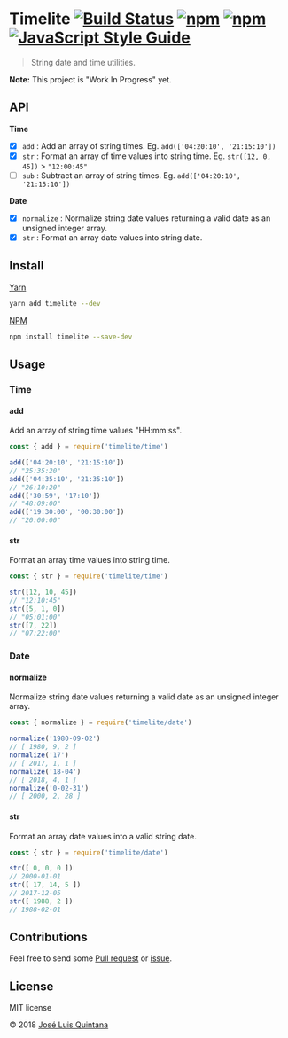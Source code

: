 # Timelite [![Build Status](https://travis-ci.org/joseluisq/timelite.svg?branch=master)](https://travis-ci.org/joseluisq/timelite) [![npm](https://img.shields.io/npm/v/timelite.svg)](https://www.npmjs.com/package/timelite) [![npm](https://img.shields.io/npm/dt/timelite.svg)](https://www.npmjs.com/package/timelite) [![JavaScript Style Guide](https://img.shields.io/badge/code_style-standard-brightgreen.svg)](https://standardjs.com)

> String date and time utilities.

__Note:__ This project is "Work In Progress" yet.

## API

__Time__

- [x] `add` : Add an array of string times. Eg. `add(['04:20:10', '21:15:10'])`
- [x] `str` : Format an array of time values into string time. Eg. `str([12, 0, 45])` > `"12:00:45"`
- [ ] `sub` : Subtract an array of string times. Eg. `add(['04:20:10', '21:15:10'])`

__Date__

- [x] `normalize` : Normalize string date values returning a valid date as an unsigned integer array.
- [x] `str` : Format an array date values into string date.

## Install

[Yarn](https://github.com/yarnpkg/)

```sh
yarn add timelite --dev
```

[NPM](https://www.npmjs.com/)

```sh
npm install timelite --save-dev
```

## Usage

### Time

#### add

Add an array of string time values "HH:mm:ss".

```js
const { add } = require('timelite/time')

add(['04:20:10', '21:15:10'])
// "25:35:20"
add(['04:35:10', '21:35:10'])
// "26:10:20"
add(['30:59', '17:10'])
// "48:09:00"
add(['19:30:00', '00:30:00'])
// "20:00:00"
```

#### str

Format an array time values into string time.

```js
const { str } = require('timelite/time')

str([12, 10, 45])
// "12:10:45"
str([5, 1, 0])
// "05:01:00"
str([7, 22])
// "07:22:00"
```

### Date

#### normalize

Normalize string date values returning a valid date as an unsigned integer array.

```js
const { normalize } = require('timelite/date')

normalize('1980-09-02')
// [ 1980, 9, 2 ]
normalize('17')
// [ 2017, 1, 1 ]
normalize('18-04')
// [ 2018, 4, 1 ]
normalize('0-02-31')
// [ 2000, 2, 28 ]
```

#### str

Format an array date values into a valid string date.

```js
const { str } = require('timelite/date')

str([ 0, 0, 0 ])
// 2000-01-01
str([ 17, 14, 5 ])
// 2017-12-05
str([ 1988, 2 ])
// 1988-02-01
```

## Contributions

Feel free to send some [Pull request](https://github.com/joseluisq/timelite/pulls) or [issue](https://github.com/joseluisq/timelite/issues).

## License
MIT license

© 2018 [José Luis Quintana](http://git.io/joseluisq)
